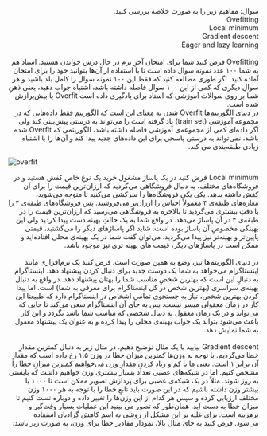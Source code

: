 <div dir="rtl">
سوال: مفاهیم زیر را به صورت خلاصه بررسی کنید.
<br/>  
Ovefitting
<br/>
Local minimum
<br/>
Gradient descent
<br/>
Eager and lazy learning
</div>
<br/>

<div dir="rtl">
Ovefitting
فرض کنید شما برای امتحان آخرِ ترم در حال درس خواندن هستید. استاد هم به شما ۱۰۰ عدد نمونه سوال داده است تا با استفاده از آن‌ها بتوانید خود را برای امتحان آماده کنید. اگر طوری مطالعه کنید که فقط این ۱۰۰ نمونه سوال را کامل بلد باشید و هر سوالِ دیگری که کمی از این ۱۰۰ سوال فاصله داشته باشد، اشتباه جواب دهید، یعنی ذهنِ شما بر روی سوالات آموزشی که استاد برای یادگیری داده است Overfit  یا بیش‌برازش شده است.  
</div>
<div dir="rtl">
 در دنیای الگوریتم‌ها Overfit شدن به معنای این است که الگوریتم فقط داده‌هایی که در مجموعه آموزشی (train set) یاد گرفته است را می‌تواند به درستی پیش‌بینی کند ولی اگر داده‌ای کمی از مجموعه‌ی آموزشی فاصله داشته باشد، الگوریتمی که Overfit شده باشد، نمی‌تواند به درستی پاسخی برای این داده‌های جدید پیدا کند و آن‌ها را با اشتباه زیادی طبقه‌بندی می کند.
</div>

![overfit](https://github.com/semnan-university-ai/machine-learning-class/blob/main/excersiecs/Homayontoosy/22/2.jpg)
</br>

<div dir="rtl">
 Local minimum
 فرض کنید در یک پاساژ مشغول خرید یک نوعِ خاص کفش هستید و در فروشگاه‌های مختلف، به دنبال فروشگاهی می‌گردید که ارزان‌ترین قیمت را برای آن کفش داشته بدهد. یکی یکی فروشگاه‌ها را سرکشی می‌کنید تا متوجه می‌شوید، مغازه‌های طبقه‌ی ۴ معمولاً اجناس را ارزان‌تر می‌فروشند. پس فروشگاه‌های طبقه‌ی ۴ را با دقتِ بیشتری می‌گردید تا بالاخره به فروشگاهی می‌رسید که ارزان‌ترین قیمت را در طبقه‌ی ۴ در آن پاساژ می‌دهد. در واقع شما به یک حالتِ بهینه دست پیدا کردید ولی این بهینگی مخصوصِ آن پاساژ بوده است. شاید اگر پاساژهای دیگر را می‌گشتید، قیمتی پایین‌تر و بهینه‌تر نیز پیدا می‌کردید. می‌توان گفت شما در یک بهینه‌ی محلی افتاده‌اید و ممکن است در پاساژهای دیگر، قیمت ‌های بهینه‌ تری نیز موجود باشد.
<br/>
<br/>
در دنیای الگوریتم‌ها نیز، وضع به همین صورت است. فرض کنید یک نرم‌افزاری مانند اینستاگرام می‌خواهد به شما یک دوست جدید برای دنبال کردن پیشنهاد دهد. اینستاگرام به دنبالِ این است که بهترین شخصِ مناسب شما را بهتان پیشنهاد دهد. در واقع به دنبال بهینه‌ی سراسری (بهترین شخص در کل اینستاگرام برای معرفی به شما) است. اما پیدا کردن بهترین شخص، نیاز به جستجوی تمامیِ اشخاص در اینستاگرام دارد که طبیعتا این کار در زمان معقولی میسر نیست. پس به جای آن اینستاگرام سعی می‌کند تا جایی که می‌تواند و در یک زمان معقول به دنبال شخصی که مناسب شما باشد بگردد و این کار باعث می‌شود بتواند یک جواب بهینه‌ی محلی را پیدا کرده و به عنوان یک پیشنهاد معقول به شما نمایش دهد.
</div>
 
<br/>
<div dir="rtl">
Gradient descent
بیایید با یک مثال توضیح دهیم. در مثال زیر به دنبال کمترین مقدارِ خطا می‌گردیم. با توجه به وزن‌ها کمترین میزان خطا در وزن ۱.۵ رخ داده است که مقدارِ آن برابر ۱ است. یعنی ما با کم و زیاد کردنِ مقدارِ وزن می‌خواهیم کمترین میزانِ خطا را مشخص کنیم. اما در شبکه‌های عصبی تعداد بسیار بیشتری وزن خواهیم داشت که بایستی به روز شوند. مثلاً در یک شبکه‌ی عصبی برای پردازش تصویر ممکن است تا ۱۰۰۰ یا بیشتر وزن داشته باشیم که در این صورت باید تابعِ خطا را با توجه به هر ۱۰۰۰ وزن مختلف ارزیابی کرده و سپس هر کدام از این وزن‌ها را تغییر داده و دوباره تست کنیم تا میزان خطا به دست آید. همان‌طور که تصور می بینید این عملیات بسیار وقت‌گیر و پرهزینه است. برای غلبه بر این مشکل از روشی به اسم کاهش گرادیان استفاده می‌شود.
فرض کنید به جای مثال بالا، نمودار مقادیر خطا برای وزن، به صورت زیر باشد: 
</div>
